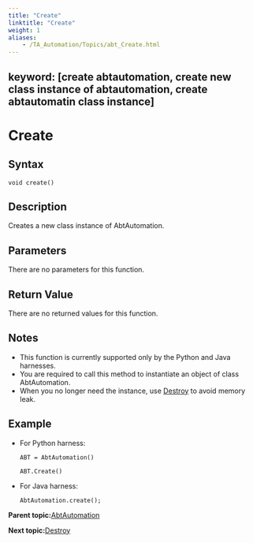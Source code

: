 ```yaml
--- 
title: "Create"
linktitle: "Create"
weight: 1
aliases: 
    - /TA_Automation/Topics/abt_Create.html
---
```

keyword: [create abtautomation, create new class instance of abtautomation, create abtautomatin class instance]
---

# Create

## Syntax

`void create()`

## Description

Creates a new class instance of AbtAutomation.

## Parameters

There are no parameters for this function.

## Return Value

There are no returned values for this function.

## Notes

-   This function is currently supported only by the Python and Java harnesses.
-   You are required to call this method to instantiate an object of class AbtAutomation.
-   When you no longer need the instance, use [Destroy](abt_Destroy.html) to avoid memory leak.

## Example

-   For Python harness:

    ```
    ABT = AbtAutomation()
    
    ABT.Create()
    ```

-   For Java harness:

    ```
    AbtAutomation.create();
    ```


**Parent topic:**[AbtAutomation](/TA_Automation/Topics/abt_AbtAutomation.html)

**Next topic:**[Destroy](/TA_Automation/Topics/abt_Destroy.html)

